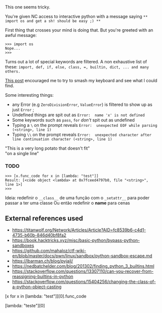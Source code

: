 
This one seems tricky.

You're given NC access to interactive python with a message saying ```** import os and get a sh! should be easy ;) **```

First thing that crosses your mind is doing that. But you're greeted with an awful message:

```
>>> import os
Nope...
>>>
```

Turns out a lot of special keywords are filtered. A non exhaustive list of these:
```import, def, if, else, class, =, builtin, dict, ... and many others.```

[This post](https://lbarman.ch/blog/pyjail/) encouraged me to try to smash my keyboard and see what I could find. 

Some interesting things:
 -  any Error (e.g `ZeroDivisionError`, `ValueError`) is filtered to show up as just `Error` ;
 - Undefined things are spit out as `Error:  name 'x' is not defined`
 - Some keywords such as `pass`, `for` *don't* spit out as undefined
 - Typing a `\` on the prompt reveals `Error:  unexpected EOF while parsing (<string>, line 1)`
 - Typing `\\` on the prompt reveals `Error:  unexpected character after line continuation character (<string>, line 1)`

"This is a very long potato that doesn't fit" \
      "on a single line"

### TODO
```
>>> [x.func_code for x in [lambda: "test"]]
Result: [<code object <lambda> at 0x7fceed4797b0, file "<string>", line 1>]
>>>
```

Ideia: redefinir o `__class__` de uma função com o `_setattr__` para poder passar a ter uma classe
Ou então redefinir o __name__ para cenas

## External references used
- https://titanwolf.org/Network/Articles/Article?AID=fc8539b6-c4d1-4735-b60b-846d40bf8fa2
- https://book.hacktricks.xyz/misc/basic-python/bypass-python-sandboxes
- https://github.com/mahaloz/ctf-wiki-en/blob/master/docs/pwn/linux/sandbox/python-sandbox-escape.md
- https://lbarman.ch/blog/pyjail/
- https://nedbatchelder.com/blog/201302/finding_python_3_builtins.html
- https://stackoverflow.com/questions/13307110/can-you-recover-from-reassigning-builtins-in-python
- https://stackoverflow.com/questions/15404256/changing-the-class-of-a-python-object-casting

[x for x in [lambda: "test"]][0].func_code

[lambda: "teste"][0]

